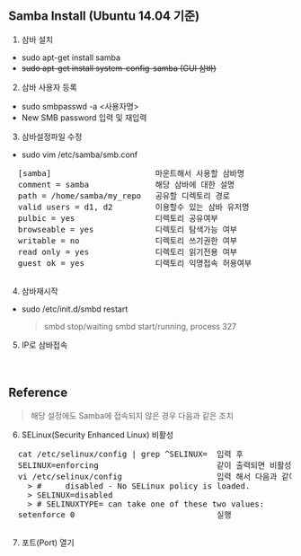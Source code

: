 ## Samba Install (Ubuntu 14.04 기준)
   
1. 삼바 설치
  * sudo apt-get install samba
  * ~~sudo apt-get install system-config-samba (GUI 삼바)~~   

2. 삼바 사용자 등록
  * sudo smbpasswd -a <사용자명>
  * New SMB password 입력 및 재입력 


3. 삼바설정파일 수정
  * sudo vim /etc/samba/smb.conf 
  <pre>
  [samba]                      마운트해서 사용할 삼바명 
  comment = samba              해당 삼바에 대한 설명
  path = /home/samba/my_repo   공유할 디렉토리 경로 
  valid users = d1, d2         이용할수 있는 삼바 유저명
  pulbic = yes                 디렉토리 공유여부 
  browseable = yes             디렉토리 탐색가능 여부 
  writable = no                디렉토리 쓰기권한 여부 
  read only = yes              디렉토리 읽기전용 여부 
  guest ok = yes               디렉토리 익명접속 허용여부
  </pre>

4. 삼바재시작
  * sudo /etc/init.d/smbd restart
    > smbd stop/waiting
    > smbd start/running, process 327 

5. IP로 삼바접속</br></br></br>                

## Reference
  
  > 해당 설정에도 Samba에 접속되지 않은 경우 다음과 같은 조치

6. SELinux(Security Enhanced Linux) 비활성
  <pre>
  cat /etc/selinux/config | grep ^SELINUX=  입력 후
  SELINUX=enforcing                         같이 출력되면 비활성화 시킴
  vi /etc/selinux/config                    입력 해서 다음과 같이 변경
  &nbsp; > #     disabled - No SELinux policy is loaded.
  &nbsp; > SELINUX=disabled
  &nbsp; > # SELINUXTYPE= can take one of these two values:
  setenforce 0                              실행
  </pre>

7. 포트(Port) 열기
